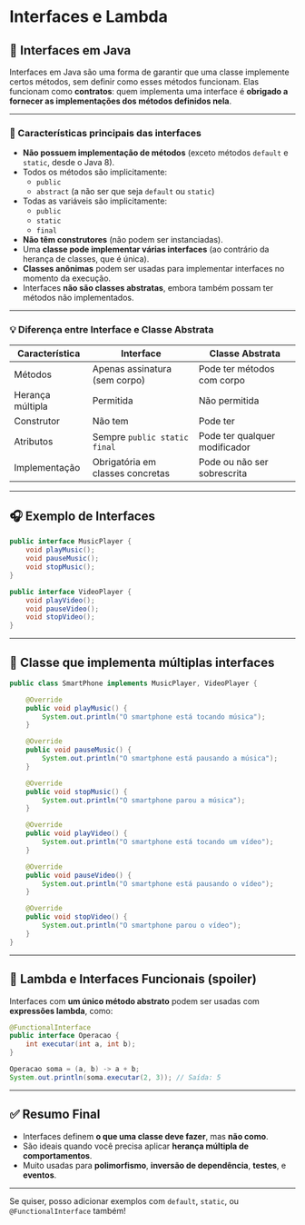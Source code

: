 
# Interfaces e Lambda

## 🧬 Interfaces em Java

Interfaces em Java são uma forma de garantir que uma classe implemente certos métodos, sem definir como esses métodos funcionam. Elas funcionam como **contratos**: quem implementa uma interface é **obrigado a fornecer as implementações dos métodos definidos nela**.

---

### 📌 Características principais das interfaces

- **Não possuem implementação de métodos** (exceto métodos `default` e `static`, desde o Java 8).
- Todos os métodos são implicitamente:
  - `public`
  - `abstract` (a não ser que seja `default` ou `static`)
- Todas as variáveis são implicitamente:
  - `public`
  - `static`
  - `final`
- **Não têm construtores** (não podem ser instanciadas).
- Uma **classe pode implementar várias interfaces** (ao contrário da herança de classes, que é única).
- **Classes anônimas** podem ser usadas para implementar interfaces no momento da execução.
- Interfaces **não são classes abstratas**, embora também possam ter métodos não implementados.

---

### 💡 Diferença entre Interface e Classe Abstrata

| Característica               | Interface                           | Classe Abstrata              |
|-----------------------------|--------------------------------------|------------------------------|
| Métodos                     | Apenas assinatura (sem corpo)        | Pode ter métodos com corpo   |
| Herança múltipla            | Permitida                            | Não permitida                |
| Construtor                  | Não tem                              | Pode ter                     |
| Atributos                   | Sempre `public static final`         | Pode ter qualquer modificador|
| Implementação               | Obrigatória em classes concretas     | Pode ou não ser sobrescrita  |

---

## 🎧 Exemplo de Interfaces

```java
public interface MusicPlayer {
    void playMusic();
    void pauseMusic();
    void stopMusic();
}

public interface VideoPlayer {
    void playVideo();
    void pauseVideo();
    void stopVideo();
}
```

---

## 📱 Classe que implementa múltiplas interfaces

```java
public class SmartPhone implements MusicPlayer, VideoPlayer {

    @Override
    public void playMusic() {
        System.out.println("O smartphone está tocando música");
    }

    @Override
    public void pauseMusic() {
        System.out.println("O smartphone está pausando a música");
    }

    @Override
    public void stopMusic() {
        System.out.println("O smartphone parou a música");
    }

    @Override
    public void playVideo() {
        System.out.println("O smartphone está tocando um vídeo");
    }

    @Override
    public void pauseVideo() {
        System.out.println("O smartphone está pausando o vídeo");
    }

    @Override
    public void stopVideo() {
        System.out.println("O smartphone parou o vídeo");
    }
}
```

---

## 🔄 Lambda e Interfaces Funcionais (spoiler)

Interfaces com **um único método abstrato** podem ser usadas com **expressões lambda**, como:

```java
@FunctionalInterface
public interface Operacao {
    int executar(int a, int b);
}

Operacao soma = (a, b) -> a + b;
System.out.println(soma.executar(2, 3)); // Saída: 5
```

---

## ✅ Resumo Final

- Interfaces definem **o que uma classe deve fazer**, mas **não como**.
- São ideais quando você precisa aplicar **herança múltipla de comportamentos**.
- Muito usadas para **polimorfismo**, **inversão de dependência**, **testes**, e **eventos**.

---

Se quiser, posso adicionar exemplos com `default`, `static`, ou `@FunctionalInterface` também!
